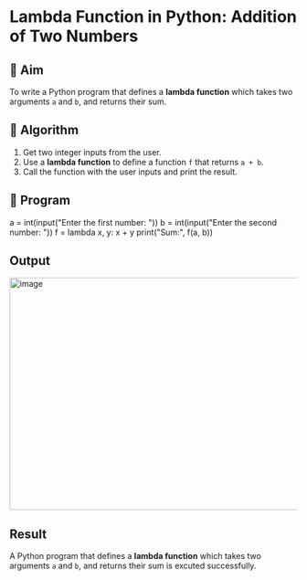 # Lambda Function in Python: Addition of Two Numbers

## 🎯 Aim
To write a Python program that defines a **lambda function** which takes two arguments `a` and `b`, and returns their sum.

## 🧠 Algorithm
1. Get two integer inputs from the user.
2. Use a **lambda function** to define a function `f` that returns `a + b`.
3. Call the function with the user inputs and print the result.

## 🧾 Program
a = int(input("Enter the first number: "))
b = int(input("Enter the second number: "))
f = lambda x, y: x + y
print("Sum:", f(a, b))



## Output
<img width="1422" height="407" alt="image" src="https://github.com/user-attachments/assets/aea70570-62eb-48aa-aa56-b77b61231609" />


## Result
A  Python program that defines a **lambda function** which takes two arguments `a` and `b`, and returns their sum is excuted successfully.
